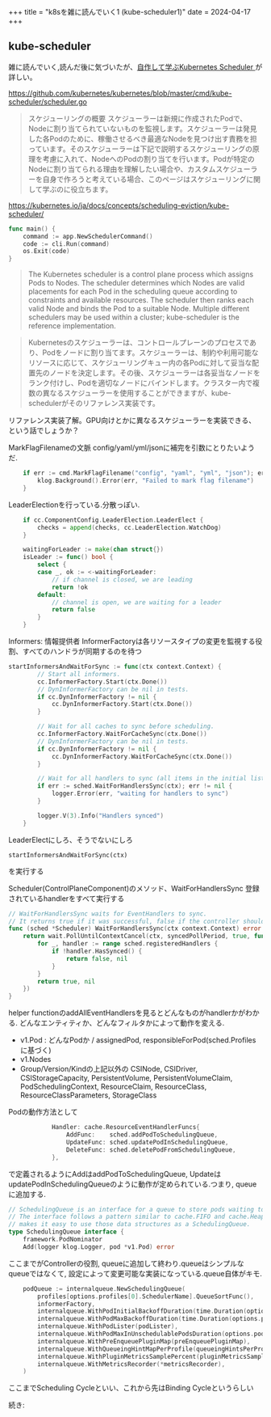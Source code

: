 +++
title = "k8sを雑に読んでいく1 (kube-scheduler1)"
date = 2024-04-17
+++

## kube-scheduler

雑に読んでいく,読んだ後に気づいたが、[自作して学ぶKubernetes Scheduler
](https://engineering.mercari.com/blog/entry/20211220-create-your-kube-scheduler/)が詳しい。


<https://github.com/kubernetes/kubernetes/blob/master/cmd/kube-scheduler/scheduler.go>

> スケジューリングの概要
スケジューラーは新規に作成されたPodで、Nodeに割り当てられていないものを監視します。スケジューラーは発見した各Podのために、稼働させるべき最適なNodeを見つけ出す責務を担っています。そのスケジューラーは下記で説明するスケジューリングの原理を考慮に入れて、NodeへのPodの割り当てを行います。Podが特定のNodeに割り当てられる理由を理解したい場合や、カスタムスケジューラーを自身で作ろうと考えている場合、このページはスケジューリングに関して学ぶのに役立ちます。

<https://kubernetes.io/ja/docs/concepts/scheduling-eviction/kube-scheduler/>




```go
func main() {
	command := app.NewSchedulerCommand()
	code := cli.Run(command)
	os.Exit(code)
}
```

> The Kubernetes scheduler is a control plane process which assigns Pods to Nodes. The scheduler determines which Nodes are valid placements for each Pod in the scheduling queue according to constraints and available resources. The scheduler then ranks each valid Node and binds the Pod to a
suitable Node. Multiple different schedulers may be used within a cluster; kube-scheduler is the reference implementation.


> Kubernetesのスケジューラーは、コントロールプレーンのプロセスであり、Podをノードに割り当てます。スケジューラーは、制約や利用可能なリソースに応じて、スケジューリングキュー内の各Podに対して妥当な配置先のノードを決定します。その後、スケジューラーは各妥当なノードをランク付けし、Podを適切なノードにバインドします。クラスター内で複数の異なるスケジューラーを使用することができますが、kube-schedulerがそのリファレンス実装です。

リファレンス実装了解。GPU向けとかに異なるスケジューラーを実装できる、という話でしょうか？


MarkFlagFilenameの文脈 config/yaml/yml/jsonに補完を引数にとりたいようだ.
```go
	if err := cmd.MarkFlagFilename("config", "yaml", "yml", "json"); err != nil {
		klog.Background().Error(err, "Failed to mark flag filename")
	}
```

LeaderElectionを行っている.分散っぽい.
```go
	if cc.ComponentConfig.LeaderElection.LeaderElect {
		checks = append(checks, cc.LeaderElection.WatchDog)
	}

	waitingForLeader := make(chan struct{})
	isLeader := func() bool {
		select {
		case _, ok := <-waitingForLeader:
			// if channel is closed, we are leading
			return !ok
		default:
			// channel is open, we are waiting for a leader
			return false
		}
	}
```

Informers: 情報提供者
InformerFactoryは各リソースタイプの変更を監視する役割、すべてのハンドラが同期するのを待つ

```go
startInformersAndWaitForSync := func(ctx context.Context) {
		// Start all informers.
		cc.InformerFactory.Start(ctx.Done())
		// DynInformerFactory can be nil in tests.
		if cc.DynInformerFactory != nil {
			cc.DynInformerFactory.Start(ctx.Done())
		}

		// Wait for all caches to sync before scheduling.
		cc.InformerFactory.WaitForCacheSync(ctx.Done())
		// DynInformerFactory can be nil in tests.
		if cc.DynInformerFactory != nil {
			cc.DynInformerFactory.WaitForCacheSync(ctx.Done())
		}

		// Wait for all handlers to sync (all items in the initial list delivered) before scheduling.
		if err := sched.WaitForHandlersSync(ctx); err != nil {
			logger.Error(err, "waiting for handlers to sync")
		}

		logger.V(3).Info("Handlers synced")
	}
```

LeaderElectにしろ、そうでないにしろ
```
startInformersAndWaitForSync(ctx)
```
を実行する

Scheduler(ControlPlaneComponent)のメソッド、WaitForHandlersSync
登録されているhandlerをすべて実行する

```go
// WaitForHandlersSync waits for EventHandlers to sync.
// It returns true if it was successful, false if the controller should shut down
func (sched *Scheduler) WaitForHandlersSync(ctx context.Context) error {
	return wait.PollUntilContextCancel(ctx, syncedPollPeriod, true, func(ctx context.Context) (done bool, err error) {
		for _, handler := range sched.registeredHandlers {
			if !handler.HasSynced() {
				return false, nil
			}
		}
		return true, nil
	})
}
```

helper functionのaddAllEventHandlersを見るとどんなものがhandlerかがわかる. どんなエンティティか、どんなフィルタかによって動作を変える.

- v1.Pod : どんなPodか / assignedPod, responsibleForPod(sched.Profilesに基づく)
- v1.Nodes
- Group/Version/Kindの上記以外の CSINode, CSIDriver, CSIStorageCapacity, PersistentVolume, PersistentVolumeClaim, PodSchedulingContext, ResourceClaim, ResourceClass, ResourceClassParameters, StorageClass

Podの動作方法として
```go
			Handler: cache.ResourceEventHandlerFuncs{
				AddFunc:    sched.addPodToSchedulingQueue,
				UpdateFunc: sched.updatePodInSchedulingQueue,
				DeleteFunc: sched.deletePodFromSchedulingQueue,
			},
```
で定義されるようにAddはaddPodToSchedulingQueue, UpdateはupdatePodInSchedulingQueueのように動作が定められている.つまり, queueに追加する.


```go
// SchedulingQueue is an interface for a queue to store pods waiting to be scheduled.
// The interface follows a pattern similar to cache.FIFO and cache.Heap and
// makes it easy to use those data structures as a SchedulingQueue.
type SchedulingQueue interface {
	framework.PodNominator
	Add(logger klog.Logger, pod *v1.Pod) error

```

ここまでがControllerの役割, queueに追加して終わり.queueはシンプルなqueueではなくて, 設定によって変更可能な実装になっている.queue自体がキモ.
```go
	podQueue := internalqueue.NewSchedulingQueue(
		profiles[options.profiles[0].SchedulerName].QueueSortFunc(),
		informerFactory,
		internalqueue.WithPodInitialBackoffDuration(time.Duration(options.podInitialBackoffSeconds)*time.Second),
		internalqueue.WithPodMaxBackoffDuration(time.Duration(options.podMaxBackoffSeconds)*time.Second),
		internalqueue.WithPodLister(podLister),
		internalqueue.WithPodMaxInUnschedulablePodsDuration(options.podMaxInUnschedulablePodsDuration),
		internalqueue.WithPreEnqueuePluginMap(preEnqueuePluginMap),
		internalqueue.WithQueueingHintMapPerProfile(queueingHintsPerProfile),
		internalqueue.WithPluginMetricsSamplePercent(pluginMetricsSamplePercent),
		internalqueue.WithMetricsRecorder(*metricsRecorder),
	)
```


ここまでScheduling Cycleといい、これから先はBinding Cycleというらしい


続き: 